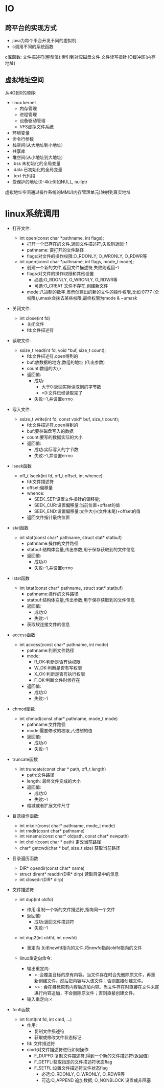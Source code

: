 # IO

## 跨平台的实现方式

- java为每个平台开发不同的虚拟机
- c调用不同的系统函数

c库函数:
文件描述符(整型值):索引到对应磁盘文件
文件读写指针
IO缓冲区(内存地址)

## 虚拟地址空间

从4G到0的顺序:
- linux kernel
  - 内存管理
  - 进程管理
  - 设备驱动管理
  - VFS虚拟文件系统
- 环境变量
- 命令行参数
- 栈空间(从大地址到小地址)
- 共享库
- 堆空间(从小地址到大地址)
- .bss 未初始化的全局变量
- .data 已初始化的全局变量
- .text 代码段
- 受保护的地址(0-4k):例如NULL, nullptr

虚拟地址空间通过操作系统的MMU(内存管理单元)映射到真实地址


# linux系统调用

- 打开文件:
  - int open(const char *pathname, int flags);
    - 打开一个已存在的文件,返回文件描述符,失败则返回-1
    - pathname: 要打开的文件路径
    - flags:对文件的操作权限:O_RDONLY, O_WRONLY, O_RDWR等
  - int open(const char *pathname, int flags, mode_t mode);
    - 创建一个新的文件,返回文件描述符,失败则返回-1
    - flags:对文件的操作权限和其他设置
      - 必选:O_RDONLY, O_WRONLY, O_RDWR等
      - 可选:O_CREAT 文件不存在,创建新文件
    - mode:八进制的数字,表示创建出的新的文件的操作权限,比如:0777 (全权限),umask会抹去某些权限,最终权限为mode & ~umask
- 关闭文件:
  - int close(int fd)
    - 关闭文件
    - fd:文件描述符

- 读取文件:
  - ssize_t read(int fd, void *buf, size_t count);
    - fd:文件描述符,open得到的
    - buf:放数据的地方,数组的地址 (传出参数)
    - count:数组的大小
    - 返回值:
      - 成功:
        - 大于0:返回实际读取到的字节数
        - =0:文件已经读取完了
      - 失败:-1,并设置errno

- 写入文件:
  - ssize_t write(int fd, const void* buf, size_t count);
    - fd:文件描述符,open得到的
    - buf:要往磁盘写入的数据
    - count:要写的数据实际的大小
    - 返回值:
      - 成功:实际写入的字节数
      - 失败:-1,并设置errno

- lseek函数
  - off_t lseek(int fd, off_t offset, int whence)
    - fd:文件描述符
    - offset:偏移量
    - whence:
      - SEEK_SET:设置文件指针的偏移量;
      - SEEK_CUR:设置偏移量:当前位置+offset的值
      - SEEK_END:设置偏移量:文件大小(文件末尾)+offset的值 
    - 返回文件指针最终位置


- stat函数
  - int stat(const char* pathname, struct stat* statbuf)
    - pathname:操作的文件路径
    - statbuf:结构体变量,传出参数,用于保存获取到的文件信息
    - 返回值:
      - 成功:0
      - 失败:-1,并设置errno

- lstat函数
  - int lstat(const char* pathname, struct stat* statbuf)
    - pathname:操作的文件路径
    - statbuf:结构体变量,传出参数,用于保存获取到的文件信息
    - 返回值:
      - 成功:0
      - 失败:-1
    - 获取软连接文件的信息

- access函数
  - int access(const char* pathname, int mode)
    - pathname:判断文件路径
    - mode:
      - R_OK:判断是否有读权限
      - W_OK:判断是否有写权限
      - X_OK:判断是否有执行权限
      - F_OK:判断文件时候存在
    - 返回值:
      - 成功:0
      - 失败:-1

- chmod函数
  - int chmod(const char* pathname, mode_t mode)
    - pathname:文件路径
    - mode:需要修改的权限,八进制的值
    - 返回值:
      - 成功:0
      - 失败:-1

- truncate函数
  - int truncate(const char * path, off_t length)
    - path:文件路径 
    - length: 最终文件变成的大小
    - 返回值:
      - 成功:0
      - 失败:-1
    - 缩减或者扩展文件尺寸

- 目录操作函数:
  - int mkdir(const char* pathname, mode_t mode)
  - int rmdir(cosnt char* pathname)
  - int rename(const char* oldpath, const char* newpath)
  - int chdir(cosnt char * path) 更改当前路径
  - char* getcwd(char * buf, size_t size) 获取当前路径 


- 目录遍历函数
  - DIR* opendir(const char* name)
  - struct dirent* readdir(DIR* dirp) 读取目录中的信息
  - int closedir(DIR* dirp)


- 文件描述符
  - int dup(int oldfd)
    - 作用:复制一个新的文件描述符,指向同一个文件
    - 返回值:
      - 成功:返回文件描述符
      - 失败:-1
  - int dup2(int oldfd, int newfd)
    - 重定向 关闭newfd指向的文件,将newfd指向oldfd指向的文件
  
  - linux重定向命令:
    - 输出重定向:
      - \> :会覆盖目标的原有内容。当文件存在时会先删除原文件，再重新创建文件，然后把内容写入该文件；否则直接创建文件。
      - \>\> : 会在目标原有内容后追加内容。当文件存在时直接在文件末尾进行内容追加，不会删除原文件；否则直接创建文件。
    - 输入重定向:<

- fcntl函数
  - int fcntl(int fd, int cmd, ...)
    - 作用:
      - 复制文件描述符
      - 获取或修改文件状态标记
    - fd: 文件描述符
    - cmd:对文件描述符进行如何操作
      - F_DUPFD:复制文件描述符,得到一个新的文件描述符(返回值)
      - F_GETFL:获取指定的文件描述符状态flag
      - F_SETFL:设置文件描述符文件状态flag
        - 必选:O_RDONLY, O_WRONLY, O_RDWR等
        - 可选:O_APPEND 追加数据; O_NONBLOCK 设置成非阻塞 